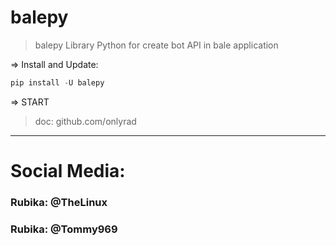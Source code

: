 # balepy

> balepy Library Python for create bot API in bale application

=> Install and Update:

```python
pip install -U balepy
```

=> START

> doc: github.com/onlyrad

<hr>

# Social Media:
### Rubika: @TheLinux
### Rubika: @Tommy969
